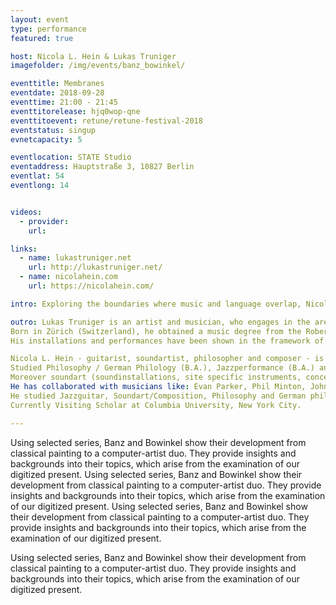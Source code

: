 ```yaml
---
layout: event
type: performance
featured: true

host: Nicola L. Hein & Lukas Truniger
imagefolder: /img/events/banz_bowinkel/

eventtitle: Membranes
eventdate: 2018-09-28
eventtime: 21:00 - 21:45
eventtitorelease: hjq0wop-qne
eventtitoevent: retune/retune-festival-2018
eventstatus: singup
evnetcapacity: 5

eventlocation: STATE Studio
eventaddress: Hauptstraße 3, 10827 Berlin
eventlat: 54
eventlong: 14


videos:
  - provider:
    url: 

links:
  - name: lukastruniger.net
    url: http://lukastruniger.net/
  - name: nicolahein.com
    url: https://nicolahein.com/

intro: Exploring the boundaries where music and language overlap, Nicola L. Hein and Lukas Truniger use hybrid instruments – constructed from drum-skins and electronic components – as devices to turn written texts into pulses of light and percussive sound. As each machine translation emerges, the network of instruments starts to share the texts, transforming written material into aesthetic, visual and sonic patterns, for the performers to further interact with. Extrapolating from the example of the African talking drum, Membranes builds up an altogether new kind of tone language, constantly shifting and adapting itself before the viewer and performers alike.

outro: Lukas Truniger is an artist and musician, who engages in the areas of multimedia installations, sculptural objects, performances and the creation of new musical instruments. He is fascinated by complex systems and hidden processes in nature as well as in society. For the exploration of their inherent aesthetics industrial materials, hacked devices and misused tools have become crucial to his creation. His work establishes singular experiences challenging the modalities of perception.
Born in Zürich (Switzerland), he obtained a music degree from the Robert Schumann School of Music and Media in Düsseldorf (D) and a post gradual diploma in fine arts from Le Fresnoy - studio national des arts contemporains in Tourcoing (F).
His installations and performances have been shown in the framework of international exhibitions and festivals. He is represented by Bipolar, a production and distribution agency for digital art located in Montpellier (F).

Nicola L. Hein - guitarist, soundartist, philosopher and composer - is a very active player on the german/international scene of improvised music.
Studied Philosophy / German Philology (B.A.), Jazzperformance (B.A.) and Soundart-composition (M.A.) at the University of Mainz.
Moreover soundart (soundinstallations, site specific instruments, conceptual compositions for improvising musicians etc.) and the collaboration in different interdisciplinary settings (dance, installation, video art etc.) are an important focus of his art and form a second emphasis besides the work as a guitarist.
He has collaborated with musicians like: Evan Parker, Phil Minton, John Russell, Nate Wooley, Miya Masaoka, Ingrid Laubrock, Paul Lytton, John Butcher, Axel Dörner etc.
He studied Jazzguitar, Soundart/Composition, Philosophy and German philology at the Friedrich-Wilhelms Universität Bonn and the Gutenberg-Universität Mainz.
Currently Visiting Scholar at Columbia University, New York City.

---
```


Using selected series, Banz and Bowinkel show their development from classical painting to a computer-artist duo. They provide insights and backgrounds into their topics, which arise from the examination of our digitized present.
Using selected series, Banz and Bowinkel show their development from classical painting to a computer-artist duo. They provide insights and backgrounds into their topics, which arise from the examination of our digitized present.
Using selected series, Banz and Bowinkel show their development from classical painting to a computer-artist duo. They provide insights and backgrounds into their topics, which arise from the examination of our digitized present.

Using selected series, Banz and Bowinkel show their development from classical painting to a computer-artist duo. They provide insights and backgrounds into their topics, which arise from the examination of our digitized present.

